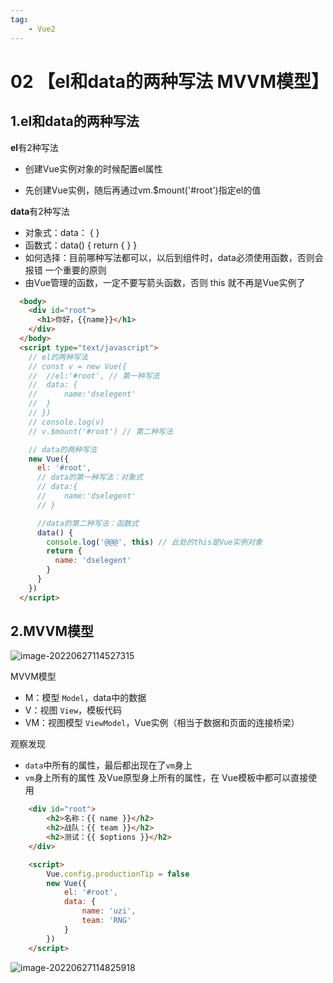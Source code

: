 ```yaml
---
tag:
    - Vue2
---
```

# 02 【el和data的两种写法 MVVM模型】

## 1.el和data的两种写法

**el**有2种写法

- 创建Vue实例对象的时候配置el属性

- 先创建Vue实例，随后再通过vm.$mount('#root')指定el的值

**data**有2种写法

- 对象式：data： { }
- 函数式：data() { return { } }
- 如何选择：目前哪种写法都可以，以后到组件时，data必须使用函数，否则会报错
  一个重要的原则
- 由Vue管理的函数，一定不要写箭头函数，否则 this 就不再是Vue实例了

```html
  <body>
    <div id="root">
      <h1>你好，{{name}}</h1>
    </div>
  </body>
  <script type="text/javascript">
    // el的两种写法
    // const v = new Vue({
    // 	//el:'#root', // 第一种写法
    // 	data: {
    // 		name:'dselegent'
    // 	}
    // })
    // console.log(v)
    // v.$mount('#root') // 第二种写法

    // data的两种写法
    new Vue({
      el: '#root',
      // data的第一种写法：对象式
      // data:{
      // 	name:'dselegent'
      // }

      //data的第二种写法：函数式
      data() {
        console.log('@@@', this) // 此处的this是Vue实例对象
        return {
          name: 'dselegent'
        }
      }
    })
  </script>
```

## 2.MVVM模型

![image-20220627114527315](https://i0.hdslb.com/bfs/album/16a3c9896eb5b087c5c8e8cfa276f89b76b9732e.png)

MVVM模型

- M：模型 `Model`，data中的数据
- V：视图 `View`，模板代码
- VM：视图模型 `ViewModel`，Vue实例（相当于数据和页面的连接桥梁）

观察发现

- `data`中所有的属性，最后都出现在了`vm`身上
- `vm`身上所有的属性 及Vue原型身上所有的属性，在 Vue模板中都可以直接使用

```html
    <div id="root">
        <h2>名称：{{ name }}</h2>
        <h2>战队：{{ team }}</h2>
        <h2>测试：{{ $options }}</h2>
    </div>

    <script>
        Vue.config.productionTip = false
        new Vue({
            el: '#root',
            data: { 
                name: 'uzi',
                team: 'RNG'
            }
        })
    </script>
```

![image-20220627114825918](https://i0.hdslb.com/bfs/album/a58c057f9f09939e3c77bcb11c1dc8743354607f.png)